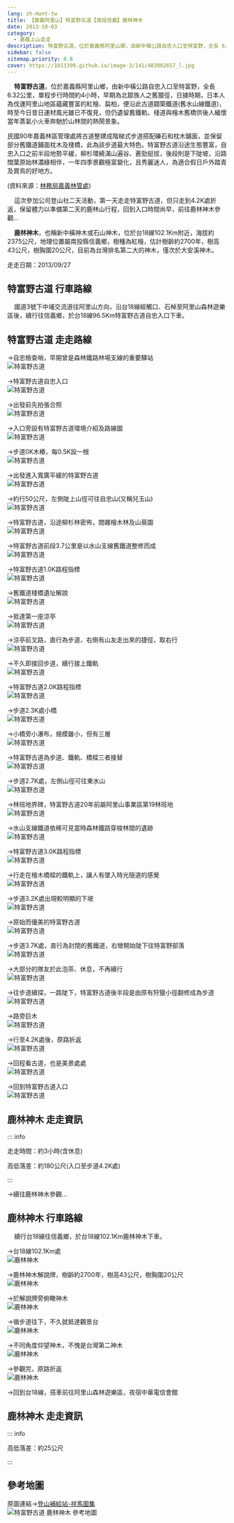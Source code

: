 ```yaml
---
lang: zh-Hant-tw
title: 【嘉義阿里山】特富野古道【南投信義】鹿林神木
date: 2013-10-03
category: 
  - 嘉義上山走走
description: 特富野古道，位於嘉義縣阿里山鄉，由新中橫公路自忠入口至特富野，全長 6.32公里，單程步行時間約4小時，早期為北鄒族人之舊獵徑，日據時期，日本人為伐運阿里山地區蘊藏豐富的紅檜、扁柏，便沿此古道闢築鐵道(舊水山線鐵道)，時至今日昔日運材風光雖已不復見，但仍遺留舊鐵軌、棧道與檜木舊橋供後人緬懷當年蒸氣小火車奔馳於山林間的熱鬧景象。
sidebar: false
sitemap.priority: 0.8
cover: https://1013399.github.io/image-3/141/483802657_l.jpg
---
```


    **特富野古道**，位於嘉義縣阿里山鄉，由新中橫公路自忠入口至特富野，全長 6.32公里，單程步行時間約4小時，早期為北鄒族人之舊獵徑，日據時期，日本人為伐運阿里山地區蘊藏豐富的紅檜、扁柏，便沿此古道闢築鐵道(舊水山線鐵道)，時至今日昔日運材風光雖已不復見，但仍遺留舊鐵軌、棧道與檜木舊橋供後人緬懷當年蒸氣小火車奔馳於山林間的熱鬧景象。

<!-- more -->

民國90年嘉義林區管理處將古道整建成階梯式步道搭配礫石和枕木鋪面，並保留部分舊鐵道鋪面枕木及棧橋，此為該步道最大特色。特富野古道沿途生態豐富，自忠入口之前半段地勢平緩，柳杉環繞滿山遍谷、蒼勁挺拔，後段則是下陡坡，沿路闊葉原始林濃綠相伴，一年四季景觀極富變化，且秀麗迷人，為適合假日戶外踏青及賞鳥的好地方。

(資料來源：[林務局嘉義林管處](http://chiayi.forest.gov.tw/ct.asp?xItem=34837&ctNode=2309&mp=340))  


    這次參加公司登山社二天活動，第一天走走特富野古道，但只走到4.2K處折返，保留體力以準備第二天的鹿林山行程，回到入口時間尚早，前往鹿林神木參觀...  

    **鹿林神木**，也稱新中橫神木或石山神木，位於台18線102.1Km附近，海拔約2375公尺，地理位置屬南投縣信義鄉，樹種為紅檜，估計樹齡約2700年，樹高43公尺，樹胸圍20公尺，目前為台灣排名第二大的神木，僅次於大安溪神木。

走走日期：2013/09/27

## 特富野古道 行車路線 
    國道3號下中埔交流道往阿里山方向，沿台18線經觸口、石棹至阿里山森林遊樂區後，續行往信義鄉，於台18線96.5Km特富野古道自忠入口下車。

## 特富野古道 走走路線
→自忠檢查哨，早期曾是森林鐵路林場支線的重要驛站  
![特富野古道](https://1013399.github.io/image-3/141/483771857_l.jpg)

→特富野古道自忠入口  
![特富野古道](https://1013399.github.io/image-3/141/483777736_l.jpg)

→出發前先拍張合照  
![特富野古道](https://1013399.github.io/image-3/141/483778410_l.jpg)

→入口旁設有特富野古道環境介紹及路線圖  
![特富野古道](https://1013399.github.io/image-3/141/483778986_l.jpg)

→步道0K木樁，每0.5K設一根  
![特富野古道](https://1013399.github.io/image-3/141/483779769_l.jpg)

→出發進入寬廣平緩的特富野古道  
![特富野古道](https://1013399.github.io/image-3/141/483783256_l.jpg)

→約行50公尺，左側陡上山徑可往自忠山(又稱兒玉山)  
![特富野古道](https://1013399.github.io/image-3/141/483785029_l.jpg)

→特富野古道，沿途柳杉林密佈，間雜檜木林及山葵園  
![特富野古道](https://1013399.github.io/image-3/141/483785924_l.jpg)

→特富野古道前段3.7公里是以水山支線舊鐵道整修而成  
![特富野古道](https://1013399.github.io/image-3/141/483787871_l.jpg)

→特富野古道1.0K路程指標  
![特富野古道](https://1013399.github.io/image-3/141/483789157_l.jpg)

→舊鐵道棧橋遺址解說  
![特富野古道](https://1013399.github.io/image-3/141/483790996_l.jpg)

→抵達第一座涼亭  
![特富野古道](https://1013399.github.io/image-3/141/483793575_l.jpg)

→涼亭前叉路，直行為步道，右側有山友走出來的捷徑，取右行  
![特富野古道](https://1013399.github.io/image-3/141/483794908_l.jpg)

→不久即接回步道，續行接上鐵軌  
![特富野古道](https://1013399.github.io/image-3/141/483796674_l.jpg)

→特富野古道2.0K路程指標  
![特富野古道](https://1013399.github.io/image-3/141/483797351_l.jpg)

→步道2.3K處小橋  
![特富野古道](https://1013399.github.io/image-3/141/483802657_l.jpg)

→小橋旁小瀑布，規模雖小，但有三層  
![特富野古道](https://1013399.github.io/image-3/141/483803452_l.jpg)

→特富野古道為步道、鐵軌、橋樑三者接替  
![特富野古道](https://1013399.github.io/image-3/141/483806424_l.jpg)

→步道2.7K處，左側山徑可往東水山  
![特富野古道](https://1013399.github.io/image-3/141/483808431_l.jpg)

→林班地界碑，特富野古道20年前屬阿里山事業區第19林班地  
![特富野古道](https://1013399.github.io/image-3/141/483811221_l.jpg)

→水山支線鐵道依稀可見當時森林鐵路穿梭林間的遺跡  
![特富野古道](https://1013399.github.io/image-3/141/483816105_l.jpg)

→特富野古道3.0K路程指標  
![特富野古道](https://1013399.github.io/image-3/141/483818051_l.jpg)

→行走在檜木橋樑的鐵軌上，讓人有墜入時光隧道的感覺  
![特富野古道](https://1013399.github.io/image-3/141/483820463_l.jpg)

→步道3.2K處出現較明顯的下坡  
![特富野古道](https://1013399.github.io/image-3/141/483823064_l.jpg)

→原始而優美的特富野古道  
![特富野古道](https://1013399.github.io/image-3/141/483824507_l.jpg)

→步道3.7K處，直行為封閉的舊鐵道，右彎開始陡下往特富野部落  
![特富野古道](https://1013399.github.io/image-3/141/483826528_l.jpg)

→大部分的隊友於此泡茶、休息，不再續行  
![特富野古道](https://1013399.github.io/image-3/141/483829345_l.jpg)

→往步道續探，一路陡下，特富野古道後半段是由原有狩獵小徑翻修成為步道  
![特富野古道](https://1013399.github.io/image-3/141/483830272_l.jpg)

→路旁巨木  
![特富野古道](https://1013399.github.io/image-3/141/483830926_l.jpg)

→行至4.2K處後，原路折返  
![特富野古道](https://1013399.github.io/image-3/141/483831816_l.jpg)

→回程看古道，也是美景處處  
![特富野古道](https://1013399.github.io/image-3/141/483835185_l.jpg)

→回到特富野古道入口  
![特富野古道](https://1013399.github.io/image-3/141/483837483_l.jpg)

## 鹿林神木 走走資訊

::: info

走走時間：約3小時(含休息)

高低落差：約180公尺(入口至步道4.2K處)

:::

→續往鹿林神木參觀...

## 鹿林神木 行車路線 
    續行台18線往信義鄉，於台18線102.1Km鹿林神木下車。

→台18線102.1Km處  
![鹿林神木](https://1013399.github.io/image-3/141/483845179_l.jpg)

→鹿林神木解說牌，樹齡約2700年，樹高43公尺，樹胸圍20公尺  
![鹿林神木](https://1013399.github.io/image-3/141/483838377_l.jpg)

→於解說牌旁俯瞰神木  
![鹿林神木](https://1013399.github.io/image-3/141/483844073_l.jpg)

→循步道往下，不久就抵達觀景台  
![鹿林神木](https://1013399.github.io/image-3/141/483840037_l.jpg)

→不同角度仰望神木，不愧是台灣第二神木  
![鹿林神木](https://1013399.github.io/image-3/141/483840823_l.jpg)

→參觀完，原路折返  
![鹿林神木](https://1013399.github.io/image-3/141/483841698_l.jpg)

→回到台18線，搭車前往阿里山森林遊樂區，夜宿中華電信會館

## 鹿林神木 走走資訊

::: info

高低落差：約25公尺

:::

## 參考地圖  
原圖連結→[登山補給站-祥馬圖集](http://www.keepon.com.tw/DiscussLoad.aspx?code=314B5CF9AEC3A19170A9A7E294A7989A691A7ECF3ACE1B11)  
![特富野古道 鹿林神木 參考地圖](https://1013399.github.io/image-3/141/483852478_l.jpg)